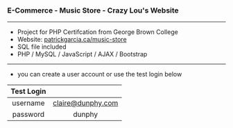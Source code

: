 ### E-Commerce - Music Store - Crazy Lou's Website
------

* Project for PHP Certifcation from George Brown College
* Website: [patrickgarcia.ca/music-store](http://patrickgarcia.ca/music-store/)
* SQL file included
* PHP / MySQL / JavaScript / AJAX / Bootstrap

------
* you can create a user account or use the test login below

| Test Login    |                    |
| :-----------: |:------------------:|
| username      | claire@dunphy.com  |
| password      | dunphy             |
